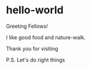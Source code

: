 # hello-world

Greeting Fellows! 

I like good food and nature-walk.

Thank you for visiting  

P.S. 
Let's do right things 
